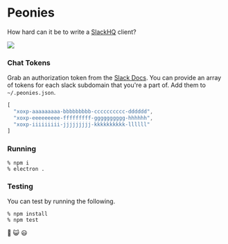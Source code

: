 # Peonies

How hard can it be to write a [SlackHQ](https://slack.com/) client?

![](https://cloud.githubusercontent.com/assets/38/7949418/88e29856-0942-11e5-98b0-17d37dae54e3.jpg)

### Chat Tokens

Grab an authorization token from the [Slack Docs](https://api.slack.com/web). You can provide an array of tokens for each slack subdomain that you're a part of. Add them to `~/.peonies.json`.

```javascript
[
  "xoxp-aaaaaaaaa-bbbbbbbbb-cccccccccc-dddddd",
  "xoxp-eeeeeeeee-fffffffff-gggggggggg-hhhhhh",
  "xoxp-iiiiiiiii-jjjjjjjjj-kkkkkkkkkk-llllll"
]
```

### Running

    % npm i
    % electron .

### Testing

You can test by running the following.
    
    % npm install
    % npm test

:revolving_hearts: :smiley_cat: :smiley:
